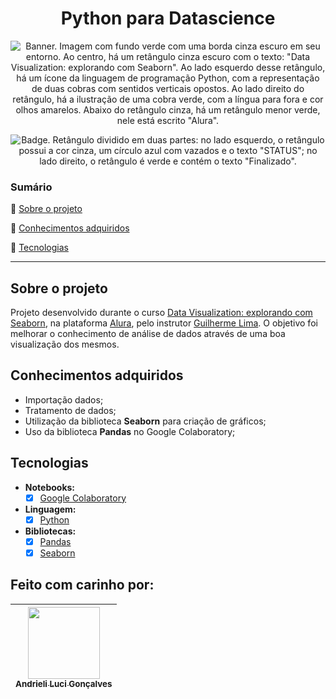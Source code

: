 <h1 align="center"> Python para Datascience </h1>

<p align="center">

  <img src="https://i.imgur.com/2EPcykP.png" alt='Banner. Imagem com fundo verde com uma borda cinza escuro em seu entorno. Ao centro, há um retângulo cinza escuro com o texto: "Data Visualization: explorando com Seaborn". Ao lado esquerdo desse retângulo, há um ícone da linguagem de programação Python, com a representação de duas cobras com sentidos verticais opostos. Ao lado direito do retângulo, há a ilustração de uma cobra verde, com a língua para fora e cor olhos amarelos. Abaixo do retângulo cinza, há um retângulo menor verde, nele está escrito "Alura".' />
</p>

<p align="center">
    <img src='https://img.shields.io/badge/Status-Finalizado-abf285?style=for-the-badge&logo=appveyor' alt='Badge. Retângulo dividido em duas partes: no lado esquerdo, o retângulo possui a cor cinza, um círculo azul com vazados e o texto "STATUS"; no lado direito, o retângulo é verde e contém o texto "Finalizado".'>
</p>

### Sumário 

:small_blue_diamond: [Sobre o projeto](#sobre-o-projeto)

:small_blue_diamond: [Conhecimentos adquiridos](#conhecimentos-adquiridos)

:small_blue_diamond: [Tecnologias](#tecnologias)

---

## Sobre o projeto 

Projeto desenvolvido durante o curso [Data Visualization: explorando com Seaborn](https://cursos.alura.com.br/course/data-visualization-com-seaborn), na plataforma [Alura](https://www.alura.com.br/), pelo instrutor [Guilherme Lima](https://www.linkedin.com/in/guilherme-lima-458925178/). O objetivo foi melhorar o conhecimento de análise de dados através de uma boa visualização dos mesmos.

## Conhecimentos adquiridos
- Importação dados;
- Tratamento de dados;
- Utilização da biblioteca **Seaborn** para criação de gráficos;
- Uso da biblioteca **Pandas** no Google Colaboratory;

## Tecnologias
- **Notebooks:**
  - [x] [Google Colaboratory](https://colab.research.google.com/)
- **Linguagem:**
  - [x] [Python](https://docs.python.org/3/)
- **Bibliotecas:**
  - [x] [Pandas](https://pandas.pydata.org/docs/)
  - [x] [Seaborn](https://seaborn.pydata.org/)

## Feito com carinho por:

| [<img src="https://avatars.githubusercontent.com/u/62841828?v=4" width=115><br><sub>Andrieli Luci Gonçalves</sub>](https://github.com/strawndri) |
| :---: |
